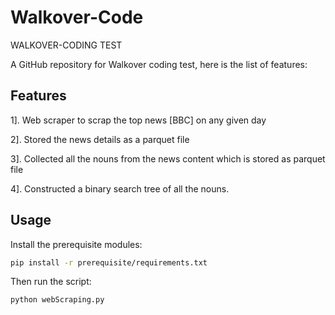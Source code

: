 # Walkover-Code
WALKOVER-CODING TEST

A GitHub repository for Walkover coding test, here is the list of features:

## Features

1]. Web scraper to scrap the top news [BBC] on any given day

2]. Stored the news details as a parquet file

3]. Collected all the nouns from the news content which is stored as parquet file

4]. Constructed a binary search tree of all the nouns.

## Usage

Install the prerequisite modules:

```bash
pip install -r prerequisite/requirements.txt
```

Then run the script:

```bash
python webScraping.py
```
